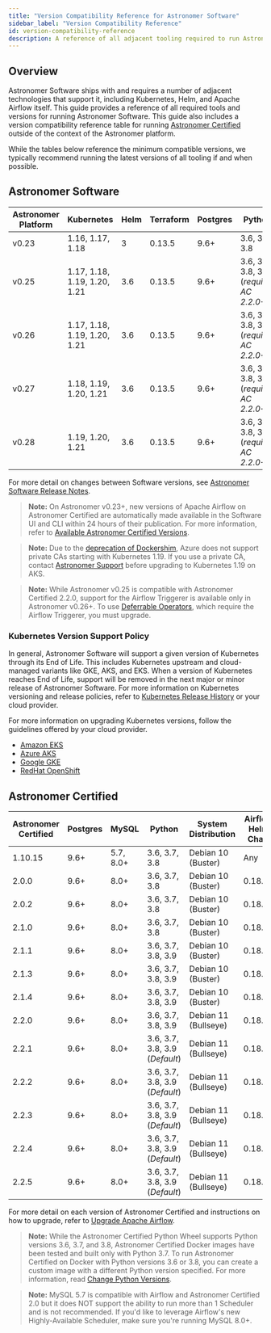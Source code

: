 ```yaml
---
title: "Version Compatibility Reference for Astronomer Software"
sidebar_label: "Version Compatibility Reference"
id: version-compatibility-reference
description: A reference of all adjacent tooling required to run Astronomer Software and corresponding version compatibility.
---
```


## Overview

Astronomer Software ships with and requires a number of adjacent technologies that support it, including Kubernetes, Helm, and Apache Airflow itself. This guide provides a reference of all required tools and versions for running Astronomer Software. This guide also includes a version compatibility reference table for running [Astronomer Certified](image-architecture.md) outside of the context of the Astronomer platform.

While the tables below reference the minimum compatible versions, we typically recommend running the latest versions of all tooling if and when possible.

## Astronomer Software

<!--- Version-specific -->

| Astronomer Platform | Kubernetes                   | Helm | Terraform    | Postgres | Python                                    | Astronomer CLI | Astronomer Certified |
| ------------------- | ---------------------------- | ---- | ------------ | -------- | ----------------------------------------- | -------------- | -------------------- |
| v0.23               | 1.16, 1.17, 1.18             | 3    | 0.13.5       | 9.6+     | 3.6, 3.7, 3.8                             | 0.23.x         | All                  |
| v0.25               | 1.17, 1.18, 1.19, 1.20, 1.21 | 3.6  | 0.13.5       | 9.6+     | 3.6, 3.7, 3.8, 3.9 (_requires AC 2.2.0+_) | 0.25.x         | All                  |
| v0.26               | 1.17, 1.18, 1.19, 1.20, 1.21 | 3.6  | 0.13.5       | 9.6+     | 3.6, 3.7, 3.8, 3.9 (_requires AC 2.2.0+_) | 0.26.x         | All                  |
| v0.27               | 1.18, 1.19, 1.20, 1.21       | 3.6  | 0.13.5       | 9.6+     | 3.6, 3.7, 3.8, 3.9 (_requires AC 2.2.0+_) | 0.27.x         | All                  |
| v0.28               | 1.19, 1.20, 1.21       | 3.6  | 0.13.5       | 9.6+     | 3.6, 3.7, 3.8, 3.9 (_requires AC 2.2.0+_) | 0.28.x         | All                  |

For more detail on changes between Software versions, see [Astronomer Software Release Notes](release-notes.md).

> **Note:** On Astronomer v0.23+, new versions of Apache Airflow on Astronomer Certified are automatically made available in the Software UI and CLI within 24 hours of their publication. For more information, refer to [Available Astronomer Certified Versions](ac-support-policy.md#astronomer-certified-lifecycle-schedule).

> **Note:** Due to the [deprecation of Dockershim](https://kubernetes.io/blog/2020/12/02/dockershim-faq/), Azure does not support private CAs starting with Kubernetes 1.19. If you use a private CA, contact [Astronomer Support](https://support.astronomer.io) before upgrading to Kubernetes 1.19 on AKS.

> **Note:** While Astronomer v0.25 is compatible with Astronomer Certified 2.2.0, support for the Airflow Triggerer is available only in Astronomer v0.26+. To use [Deferrable Operators](https://airflow.apache.org/docs/apache-airflow/stable/concepts/deferring.html), which require the Airflow Triggerer, you must upgrade.

### Kubernetes Version Support Policy

In general, Astronomer Software will support a given version of Kubernetes through its End of Life. This includes Kubernetes upstream and cloud-managed variants like GKE, AKS, and EKS. When a version of Kubernetes reaches End of Life, support will be removed in the next major or minor release of Astronomer Software. For more information on Kubernetes versioning and release policies, refer to [Kubernetes Release History](https://kubernetes.io/releases/) or your cloud provider.

For more information on upgrading Kubernetes versions, follow the guidelines offered by your cloud provider.

- [Amazon EKS](https://docs.aws.amazon.com/eks/latest/userguide/update-cluster.html)
- [Azure AKS](https://docs.microsoft.com/en-us/azure/aks/upgrade-cluster)
- [Google GKE](https://cloud.google.com/kubernetes-engine/docs/concepts/cluster-upgrades)
- [RedHat OpenShift](https://docs.openshift.com/container-platform/4.6/updating/updating-cluster-between-minor.html)

## Astronomer Certified

| Astronomer Certified | Postgres | MySQL     | Python                         | System Distribution  | Airflow Helm Chart |
| -------------------- | -------- | --------- | ------------------------------ | -------------------- | ------------------ |
| 1.10.15              | 9.6+     | 5.7, 8.0+ | 3.6, 3.7, 3.8                  | Debian 10 (Buster)   | Any                |
| 2.0.0                | 9.6+     | 8.0+      | 3.6, 3.7, 3.8                  | Debian 10 (Buster)   | 0.18.6+            |
| 2.0.2                | 9.6+     | 8.0+      | 3.6, 3.7, 3.8                  | Debian 10 (Buster)   | 0.18.6+            |
| 2.1.0                | 9.6+     | 8.0+      | 3.6, 3.7, 3.8                  | Debian 10 (Buster)   | 0.18.6+            |
| 2.1.1                | 9.6+     | 8.0+      | 3.6, 3.7, 3.8, 3.9             | Debian 10 (Buster)   | 0.18.6+            |
| 2.1.3                | 9.6+     | 8.0+      | 3.6, 3.7, 3.8, 3.9             | Debian 10 (Buster)   | 0.18.6+            |
| 2.1.4                | 9.6+     | 8.0+      | 3.6, 3.7, 3.8, 3.9             | Debian 10 (Buster)   | 0.18.6+            |
| 2.2.0                | 9.6+     | 8.0+      | 3.6, 3.7, 3.8, 3.9             | Debian 11 (Bullseye) | 0.18.6+            |
| 2.2.1                | 9.6+     | 8.0+      | 3.6, 3.7, 3.8, 3.9 (_Default_) | Debian 11 (Bullseye) | 0.18.6+            |
| 2.2.2                | 9.6+     | 8.0+      | 3.6, 3.7, 3.8, 3.9 (_Default_) | Debian 11 (Bullseye) | 0.18.6+            |
| 2.2.3                | 9.6+     | 8.0+      | 3.6, 3.7, 3.8, 3.9 (_Default_) | Debian 11 (Bullseye) | 0.18.6+            |
| 2.2.4                | 9.6+     | 8.0+      | 3.6, 3.7, 3.8, 3.9 (_Default_) | Debian 11 (Bullseye) | 0.18.6+            |
| 2.2.5                | 9.6+     | 8.0+      | 3.6, 3.7, 3.8, 3.9 (_Default_) | Debian 11 (Bullseye) | 0.18.6+            |

For more detail on each version of Astronomer Certified and instructions on how to upgrade, refer to [Upgrade Apache Airflow](manage-airflow-versions.md).

> **Note:** While the Astronomer Certified Python Wheel supports Python versions 3.6, 3.7, and 3.8, Astronomer Certified Docker images have been tested and built only with Python 3.7. To run Astronomer Certified on Docker with Python versions 3.6 or 3.8, you can create a custom image with a different Python version specified. For more information, read [Change Python Versions](customize-image.md#build-with-a-different-python-version).

> **Note:** MySQL 5.7 is compatible with Airflow and Astronomer Certified 2.0 but it does NOT support the ability to run more than 1 Scheduler and is not recommended. If you'd like to leverage Airflow's new Highly-Available Scheduler, make sure you're running MySQL 8.0+.
